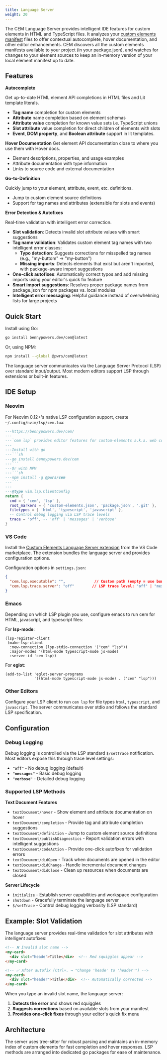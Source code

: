```yaml
---
title: Language Server
weight: 20
---
```


The CEM Language Server provides intelligent IDE features for custom elements in
HTML and TypeScript files. It analyzes your [custom elements manifest][manifest]
files to offer contextual autocomplete, hover documentation, and other editor
enhancements. CEM discovers all the custom elements manifests available to your
project (in your package.json), and watches for changes to your element sources
to keep an in-memory version of your local element manifest up to date.

## Features

**Autocomplete**

Get up-to-date HTML element API completions in HTML files and Lit template
literals.
- **Tag name** completion for custom elements
- **Attribute** name completion based on element schemas
- **Attribute value** completion for known value sets i.e. TypeScript unions
- **Slot attribute** value completion for direct children of elements with slots
- **Event**, **DOM property**, and **Boolean attribute** support in lit templates.

**Hover Documentation**
Get element API documentation close to where you use them with Hover docs.

- Element descriptions, properties, and usage examples
- Attribute documentation with type information
- Links to source code and external documentation

**Go-to-Definition**

Quickly jump to your element, attribute, event, etc. definitions.

- Jump to custom element source definitions
- Support for tag names and attributes (extensible for slots and events)

**Error Detection & Autofixes**

Real-time validation with intelligent error correction.

- **Slot validation**: Detects invalid slot attribute values with smart suggestions
- **Tag name validation**: Validates custom element tag names with two intelligent error classes:
  - **Typo detection**: Suggests corrections for misspelled tag names (e.g., "my-buttom" → "my-button")
  - **Missing imports**: Detects elements that exist but aren't imported, with package-aware import suggestions
- **One-click autofixes**: Automatically correct typos and add missing imports using your editor's quick fix feature
- **Smart import suggestions**: Resolves proper package names from package.json for npm packages vs. local modules
- **Intelligent error messaging**: Helpful guidance instead of overwhelming lists for large projects

## Quick Start

Install using Go:
```bash
go install bennypowers.dev/cem@latest
```
Or, using NPM:
```bash
npm install --global @pwrs/cem@latest
```

The language server communicates via the Language Server Protocol (LSP) over
standard input/output. Most modern editors support LSP through extensions or
built-in features.

## IDE Setup

### Neovim

For Neovim 0.12+'s native LSP configuration support, create
`~/.config/nvim/lsp/cem.lua`:

~~~lua
---https://bennypowers.dev/cem/
---
---`cem lsp` provides editor features for custom-elements a.k.a. web components
---
---Install with go
---```sh
---go install bennypowers.dev/cem
---```
---Or with NPM
---```sh
---npm install -g @pwrs/cem
---```
---
---@type vim.lsp.ClientConfig
return {
  cmd = { 'cem', 'lsp' },
  root_markers = { 'custom-elements.json', 'package.json', '.git' },
  filetypes = { 'html', 'typescript', 'javascript' },
  -- Control debug logging via LSP trace levels
  trace = 'off', -- 'off' | 'messages' | 'verbose'
}
~~~

### VS Code

Install the [Custom Elements Language Server extension][vscode] from the VS Code
marketplace. The extension bundles the language server and provides
configuration options.

Configuration options in `settings.json`:

```json
{
  "cem.lsp.executable": "",             // Custom path (empty = use bundled)
  "cem.lsp.trace.server": "off"        // LSP trace level: "off" | "messages" | "verbose"
}
```

### Emacs

Depending on which LSP plugin you use, configure emacs to run cem for HTML,
javascript, and typescript files:

For **lsp-mode**:
```elisp
(lsp-register-client
 (make-lsp-client
  :new-connection (lsp-stdio-connection '("cem" "lsp"))
  :major-modes '(html-mode typescript-mode js-mode)
  :server-id 'cem-lsp))
```

For **eglot**:
```elisp
(add-to-list 'eglot-server-programs
             '((html-mode typescript-mode js-mode) . ("cem" "lsp")))
```

### Other Editors

Configure your LSP client to run `cem lsp` for file types `html`, `typescript`,
and `javascript`. The server communicates over stdio and follows the standard
LSP specification.

## Configuration

### Debug Logging

Debug logging is controlled via the LSP standard `$/setTrace` notification. Most editors expose this through trace level settings:

- **`"off"`** - No debug logging (default)
- **`"messages"`** - Basic debug logging
- **`"verbose"`** - Detailed debug logging

### Supported LSP Methods

**Text Document Features**
- `textDocument/hover` - Show element and attribute documentation on hover
- `textDocument/completion` - Provide tag and attribute completion suggestions
- `textDocument/definition` - Jump to custom element source definitions
- `textDocument/publishDiagnostics` - Report validation errors with intelligent suggestions
- `textDocument/codeAction` - Provide one-click autofixes for validation errors
- `textDocument/didOpen` - Track when documents are opened in the editor
- `textDocument/didChange` - Handle incremental document changes
- `textDocument/didClose` - Clean up resources when documents are closed

**Server Lifecycle**
- `initialize` - Establish server capabilities and workspace configuration
- `shutdown` - Gracefully terminate the language server
- `$/setTrace` - Control debug logging verbosity (LSP standard)

## Example: Slot Validation

The language server provides real-time validation for slot attributes with intelligent autofixes:

```html
<!-- ❌ Invalid slot name -->
<my-card>
  <div slot="heade">Title</div>  <!-- Red squiggles appear -->
</my-card>

<!-- ✅ After autofix (Ctrl+. → "Change 'heade' to 'header'") -->
<my-card>
  <div slot="header">Title</div>  <!-- Automatically corrected -->
</my-card>
```

When you type an invalid slot name, the language server:
1. **Detects the error** and shows red squiggles
2. **Suggests corrections** based on available slots from your manifest
3. **Provides one-click fixes** through your editor's quick fix menu

## Architecture
The server uses tree-sitter for robust parsing and maintains an in-memory index
of custom elements for fast completion and hover responses. LSP methods are
arranged into dedicated go packages for ease of maintenance.

[manifest]: https://github.com/webcomponents/custom-elements-manifest/
[vscode]: https://marketplace.visualstudio.com/items?itemName=pwrs.custom-elements-language-server
